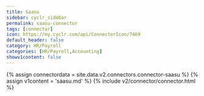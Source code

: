 ```yaml
---
title: Saasu
sidebar: cyclr_sidebar
permalink: saasu-connector
tags: [connector]
icon: https://my.cyclr.com/api/ConnectorIcon/7469
default_header: false
category: HR/Payroll
categories: [HR/Payroll,Accounting]
showv1content: false
---
```

{% assign connectordata = site.data.v2.connectors.connector-saasu %}
{% assign v1content = 'saasu.md' %}
{% include v2/connector/connector.html %}	